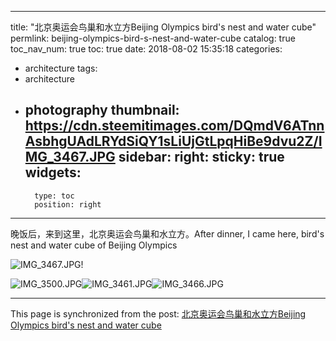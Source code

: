 
---
title: "北京奥运会鸟巢和水立方Beijing Olympics bird's nest and water cube"
permlink: beijing-olympics-bird-s-nest-and-water-cube
catalog: true
toc_nav_num: true
toc: true
date: 2018-08-02 15:35:18
categories:
- architecture
tags:
- architecture
- photography
thumbnail: https://cdn.steemitimages.com/DQmdV6ATnnAsbhgUAdLRYdSiQY1sLiUjGtLpqHiBe9dvu2Z/IMG_3467.JPG
sidebar:
    right:
        sticky: true
widgets:
    -
        type: toc
        position: right
---


晚饭后，来到这里，北京奥运会鸟巢和水立方。After dinner, I came here, bird's nest and water cube of Beijing Olympics

![IMG_3467.JPG](https://cdn.steemitimages.com/DQmdV6ATnnAsbhgUAdLRYdSiQY1sLiUjGtLpqHiBe9dvu2Z/IMG_3467.JPG)!

![IMG_3500.JPG](https://cdn.steemitimages.com/DQmdAgijDV176RBurt1nWmyokRTFj8ciHgvXe23JPbADXUs/IMG_3500.JPG)![IMG_3461.JPG](https://cdn.steemitimages.com/DQmeQULLkivqsSSDPK5vey2zHC1oPgrg77hEfsdo46nPam1/IMG_3461.JPG)![IMG_3466.JPG](https://cdn.steemitimages.com/DQmUaccNBbuRPk2d3G1q5FDSRt5EhiiYBZGf76PraDsDY6k/IMG_3466.JPG)

- - -

This page is synchronized from the post: [北京奥运会鸟巢和水立方Beijing Olympics bird's nest and water cube](https://steemit.com/@cherryzz/beijing-olympics-bird-s-nest-and-water-cube)
